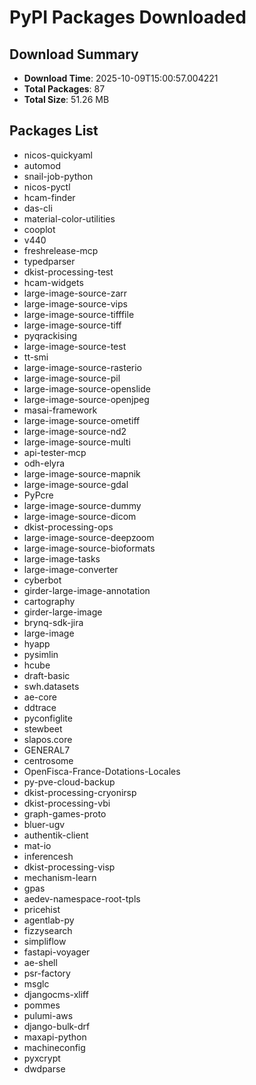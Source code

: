 # PyPI Packages Downloaded

## Download Summary
- **Download Time**: 2025-10-09T15:00:57.004221
- **Total Packages**: 87
- **Total Size**: 51.26 MB

## Packages List
- nicos-quickyaml
- automod
- snail-job-python
- nicos-pyctl
- hcam-finder
- das-cli
- material-color-utilities
- cooplot
- v440
- freshrelease-mcp
- typedparser
- dkist-processing-test
- hcam-widgets
- large-image-source-zarr
- large-image-source-vips
- large-image-source-tifffile
- large-image-source-tiff
- pyqrackising
- large-image-source-test
- tt-smi
- large-image-source-rasterio
- large-image-source-pil
- large-image-source-openslide
- large-image-source-openjpeg
- masai-framework
- large-image-source-ometiff
- large-image-source-nd2
- large-image-source-multi
- api-tester-mcp
- odh-elyra
- large-image-source-mapnik
- large-image-source-gdal
- PyPcre
- large-image-source-dummy
- large-image-source-dicom
- dkist-processing-ops
- large-image-source-deepzoom
- large-image-source-bioformats
- large-image-tasks
- large-image-converter
- cyberbot
- girder-large-image-annotation
- cartography
- girder-large-image
- brynq-sdk-jira
- large-image
- hyapp
- pysimlin
- hcube
- draft-basic
- swh.datasets
- ae-core
- ddtrace
- pyconfiglite
- stewbeet
- slapos.core
- GENERAL7
- centrosome
- OpenFisca-France-Dotations-Locales
- py-pve-cloud-backup
- dkist-processing-cryonirsp
- dkist-processing-vbi
- graph-games-proto
- bluer-ugv
- authentik-client
- mat-io
- inferencesh
- dkist-processing-visp
- mechanism-learn
- gpas
- aedev-namespace-root-tpls
- pricehist
- agentlab-py
- fizzysearch
- simpliflow
- fastapi-voyager
- ae-shell
- psr-factory
- msglc
- djangocms-xliff
- pommes
- pulumi-aws
- django-bulk-drf
- maxapi-python
- machineconfig
- pyxcrypt
- dwdparse
